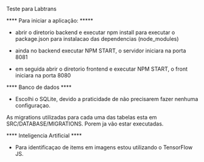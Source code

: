 Teste para Labtrans

**** Para iniciar a aplicação: *****

- abrir o diretorio backend e executar npm install para executar o package.json para instalacao das dependencias (node_modules)

- ainda no backend executar NPM START, o servidor iniciara na porta 8081

- em seguida abrir o diretorio frontend e executar NPM START, o front iniciara na porta 8080

**** Banco de dados ****

- Escolhi o SQLite, devido a praticidade de não precisarem fazer nenhuma configuraçao. 

As migrations utilizadas para cada uma das tabelas esta em SRC/DATABASE/MIGRATIONS. 
Porem ja vão estar executadas.


**** Inteligencia Artificial **** 

- Para identificaçao de items em imagens estou utilizando o TensorFlow JS.



